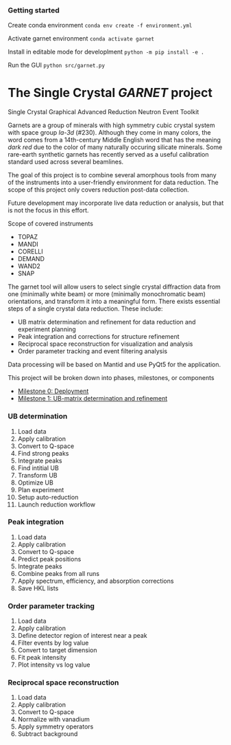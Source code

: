 ### Getting started

Create conda environment
`conda env create -f environment.yml`

Activate garnet environment
`conda activate garnet`

Install in editable mode for developlment
`python -m pip install -e .`

Run the GUI
`python src/garnet.py`

# The Single Crystal *GARNET* project
Single Crystal Graphical Advanced Reduction Neutron Event Toolkit

Garnets are a group of minerals with high symmetry cubic crystal system with space group *Ia-3d* (#230). 
Although they come in many colors, the word comes from a 14th-century Middle English word that has the meaning *dark red* due to the color of many naturally occuring silicate minerals.
Some rare-earth synthetic garnets has recently served as a useful calibration standard used across several beamlines.

The goal of this project is to combine several amorphous tools from many of the instruments into a user-friendly environment for data reduction.
The scope of this project only covers reduction post-data collection.

Future development may incorporate live data reduction or analysis, but that is not the focus in this effort.

Scope of covered instruments
- TOPAZ
- MANDI
- CORELLI
- DEMAND
- WAND2
- SNAP

The garnet tool will allow users to select single crystal diffraction data from one (minimally white beam) or more (minimally monochromatic beam) orientations, and transform it into a meaningful form.
There exists essential steps of a single crystal data reduction.
These include:
- UB matrix determination and refinement for data reduction and experiment planning
- Peak integration and corrections for structure refinement
- Reciprocal space reconstruction for visualization and analysis
- Order parameter tracking and event filtering analysis

Data processing will be based on Mantid and use PyQt5 for the application.

This project will be broken down into phases, milestones, or components
- [Milestone 0: Deployment](https://github.com/users/zjmorgan/projects/1?pane=issue&itemId=38115185)
- [Milestone 1: UB-matrix determination and refinement](https://github.com/users/zjmorgan/projects/1?pane=issue&itemId=38115119)

### UB determination
1. Load data
2. Apply calibration
3. Convert to Q-space
4. Find strong peaks
5. Integrate peaks
6. Find intitial UB
7. Transform UB
8. Optimize UB
9. Plan experiment
10. Setup auto-reduction
11. Launch reduction workflow

### Peak integration 
1. Load data
2. Apply calibration
3. Convert to Q-space
4. Predict peak positions
5. Integrate peaks
6. Combine peaks from all runs
7. Apply spectrum, efficiency, and absorption corrections
8. Save HKL lists

### Order parameter tracking
1. Load data
2. Apply calibration
3. Define detector region of interest near a peak
4. Filter events by log value
5. Convert to target dimension
6. Fit peak intensity
7. Plot intensity vs log value 
   
### Reciprocal space reconstruction
1. Load data
2. Apply calibration
3. Convert to Q-space
4. Normalize with vanadium
5. Apply symmetry operators
6. Subtract background